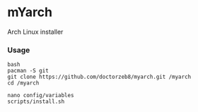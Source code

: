 mYarch
===
Arch Linux installer

### Usage
```
bash
pacman -S git
git clone https://github.com/doctorzeb8/myarch.git /myarch
cd /myarch

nano config/variables
scripts/install.sh
